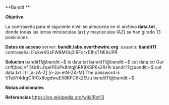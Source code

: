 **Bandit **

**Objetivo**

La contraseña para el siguiente nivel se almacena en el archivo **data.txt** , donde todas las letras minúsculas (az) y mayúsculas (AZ) se han girado 13 posiciones

**Datos de acceso**
server: **bandit.labs.overthewire.org** 
usuario: **bandit11**
contraseña: IFukwKGsFW8MOq3IRFqrxE1hxTNEbUPR

**Solucion**
bandit11@bandit:~$ ls
data.txt
bandit11@bandit:~$ cat data.txt
Gur cnffjbeq vf 5Gr8L4qetPEsPk8htqjhRK8XSP6x2RHh
bandit11@bandit:~$ cat data.txt | tr [a-zA-Z]  [n-za-mN-ZA-M]
The password is 5Te8Y4drgCRfCx8ugdwuEX8KFC6k2EUu
bandit11@bandit:~$

**Notas adicionales** 

**Referencias** 
https://en.wikipedia.org/wiki/Rot13